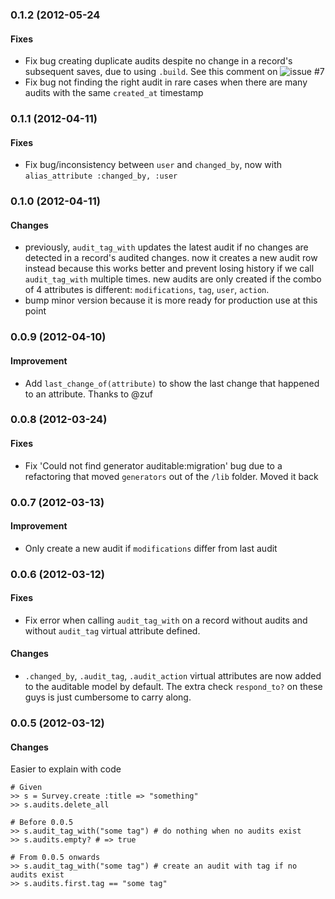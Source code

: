 ### 0.1.2 (2012-05-24
#### Fixes
* Fix bug creating duplicate audits despite no change in a record's subsequent saves, due to using `.build`. See this comment on ![issue #7](https://github.com/harleyttd/auditable/issues/7#issuecomment-5520894)
* Fix bug not finding the right audit in rare cases when there are many audits with the same `created_at` timestamp

### 0.1.1 (2012-04-11)
#### Fixes
* Fix bug/inconsistency between `user` and `changed_by`, now with `alias_attribute :changed_by, :user`

### 0.1.0 (2012-04-11)
#### Changes
* previously, `audit_tag_with` updates the latest audit if no changes are detected in a record's audited changes. now it creates a new audit row instead because this works better and prevent losing history if we call `audit_tag_with` multiple times. new audits are only created if the combo of 4 attributes is different: `modifications`, `tag`, `user`, `action`.
* bump minor version because it is more ready for production use at this point

### 0.0.9 (2012-04-10)
#### Improvement
* Add `last_change_of(attribute)` to show the last change that happened to an attribute. Thanks to @zuf

### 0.0.8 (2012-03-24)
#### Fixes
* Fix 'Could not find generator auditable:migration' bug due to a refactoring that moved `generators` out of the `/lib` folder. Moved it back

### 0.0.7 (2012-03-13)
#### Improvement
* Only create a new audit if `modifications` differ from last audit

### 0.0.6 (2012-03-12)
#### Fixes
* Fix error when calling `audit_tag_with` on a record without audits and without `audit_tag` virtual attribute defined.

#### Changes
* `.changed_by`, `.audit_tag`, `.audit_action` virtual attributes are now added to the auditable model by default. The extra check `respond_to?` on these guys is just cumbersome to carry along.

### 0.0.5 (2012-03-12)
#### Changes
Easier to explain with code

    # Given
    >> s = Survey.create :title => "something"
    >> s.audits.delete_all

    # Before 0.0.5
    >> s.audit_tag_with("some tag") # do nothing when no audits exist
    >> s.audits.empty? # => true

    # From 0.0.5 onwards
    >> s.audit_tag_with("some tag") # create an audit with tag if no audits exist
    >> s.audits.first.tag == "some tag"

